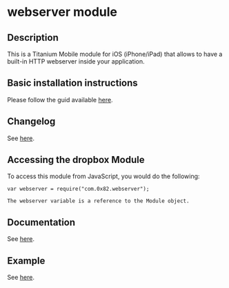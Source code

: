 # webserver module

## Description

This is a Titanium Mobile module for iOS (iPhone/iPad) that allows to have a built-in HTTP webserver
inside your application.

## Basic installation instructions

Please follow the guid available [here](http://wiki.appcelerator.org/display/tis/Using+Titanium+Modules).

## Changelog

See [here](documentation/changelog.html).

## Accessing the dropbox Module

To access this module from JavaScript, you would do the following:

    var webserver = require("com.0x82.webserver");

    The webserver variable is a reference to the Module object.

## Documentation

See [here](documentation/index.html).

## Example

See [here](example/app.js).
